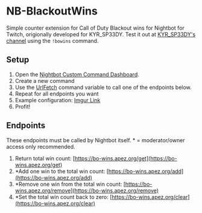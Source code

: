 # NB-BlackoutWins
Simple counter extension for Call of Duty Blackout wins for Nightbot for Twitch, origionally developed for KYR_SP33DY. Test it out at [KYR_SP33DY's channel](https://twitch.tv/KYR_SP33DY) using the `!bowins` command.

## Setup
1. Open the [Nightbot Custom Command Dashboard](https://beta.nightbot.tv/commands/custom).
2. Create a new command
3. Use the [UrlFetch](https://docs.nightbot.tv/commands/variables/urlfetch) command variable to call one of the endpoints below.
4. Repeat for all endpoints you want
5. Example configuration: [Imgur Link](https://i.imgur.com/epdFFnF.png)
6. Profit!

## Endpoints
These endpoints must be called by Nightbot itself. * = moderator/owner access only recommended.
1. Return total win count: [https://bo-wins.apez.org/get](https://bo-wins.apez.org/get)
2. *Add one win to the total win count: [https://bo-wins.apez.org/add](https://bo-wins.apez.org/add)
3. *Remove one win from the total win count: [https://bo-wins.apez.org/remove](https://bo-wins.apez.org/remove)
4. *Set the total win count back to zero: [https://bo-wins.apez.org/clear](https://bo-wins.apez.org/clear)
